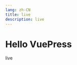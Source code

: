 ```yaml
---
lang: zh-CN
title: live
description: live
---
```


# Hello VuePress

<div class="text-lg">live</div>
